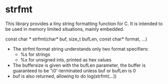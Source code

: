 # strfmt
This library provides a tiny string formatting function for C. It is intended to be 
used in memory limited situations, mainly embedded.

const char * strfmt(char* buf, size_t bufLen, const char* format, ...)

* The strfmt format string understands only two format specifiers: 
  * %s for strings
  * %x for unsigned ints, printed as hex values
* The buffersize is given with the bufLen parameter, the buffer is guaranteed to be '\0'-terminated unless buf or bufLen is 0
* buf is also returned, allowing to do log(strfmt(...))
